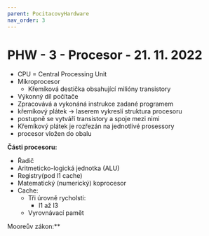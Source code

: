 ```yaml
---
parent: PocitacovyHardware
nav_order: 3
---
```

# PHW - 3 - Procesor - 21. 11. 2022
- CPU = Central Processing Unit
- Mikroprocesor
	- Křemíková destička obsahující milióny transistory
- Výkonný díl počítače
- Zpracovává a vykonáná instrukce zadané programem
- křemíkový plátek -> laserem vykreslí struktura procesoru
- postupně se vytváří transistory a spoje mezi nimi
- Křemíkový plátek je rozřezán na jednotlivé prosessory
- procesor vložen do obalu

**Části procesoru:**
- Řadič
- Aritmeticko-logická jednotka (ALU)
- Registry(pod l1 cache)
- Matematický (numerický) koprocesor
- Cache:
	- Tři úrovně rycholsti:
		- l1 až  l3
	- Vyrovnávací pamět

Mooreův zákon:**
